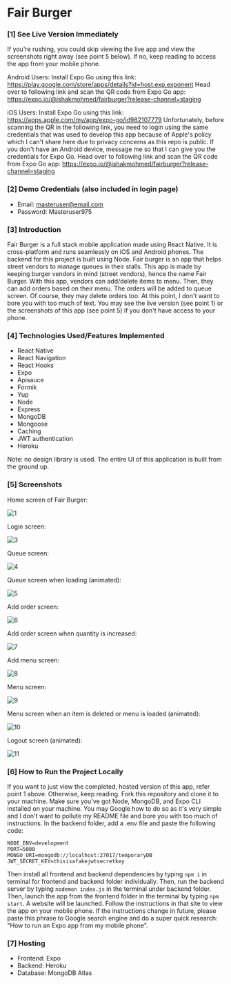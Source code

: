 # Fair Burger

### [1] See Live Version Immediately
If you're rushing, you could skip viewing the live app and view the screenshots right away (see point 5 below). If no, keep reading to access the app from your mobile phone.

Android Users:
Install Expo Go using this link: https://play.google.com/store/apps/details?id=host.exp.exponent 
Head over to following link and scan the QR code from Expo Go app: https://expo.io/@ishakmohmed/fairburger?release-channel=staging

iOS Users:
Install Expo Go using this link: https://apps.apple.com/my/app/expo-go/id982107779
Unfortunately, before scanning the QR in the following link, you need to login using the same credentials that was used to develop this app because of Apple's policy which I can't share here due to privacy concerns as this repo is public. If you don't have an Android device, message me so that I can give you the credentials for Expo Go.
Head over to following link and scan the QR code from Expo Go app: https://expo.io/@ishakmohmed/fairburger?release-channel=staging

### [2] Demo Credentials (also included in login page)
* Email: masteruser@email.com
* Password: Masteruser975

### [3] Introduction
Fair Burger is a full stack mobile application made using React Native. It is cross-platform and runs seamlessly on iOS and Android phones. The backend for this project is built using Node. Fair burger is an app that helps street vendors to manage queues in their stalls. This app is made by keeping burger vendors in mind (street vendors), hence the name Fair Burger. With this app, vendors can add/delete items to menu. Then, they can add orders based on their menu. The orders will be added to queue screen.  Of course, they may delete orders too. At this point, I don't want to bore you with too much of text. You may see the live version (see point 1) or the screenshots of this app (see point 5) if you don't have access to your phone. 

### [4] Technologies Used/Features Implemented
* React Native
* React Navigation
* React Hooks
* Expo 
* Apisauce
* Formik
* Yup
* Node
* Express
* MongoDB
* Mongoose
* Caching
* JWT authentication
* Heroku 

Note: no design library is used. The entire UI of this application is built from the ground up.

### [5] Screenshots
Home screen of Fair Burger:

![1](https://user-images.githubusercontent.com/52876913/120933155-62339180-c72b-11eb-858a-7ae61097ba74.png)

Login screen:

![3](https://user-images.githubusercontent.com/52876913/120933274-f00f7c80-c72b-11eb-86d3-5b421099c33d.png)

Queue screen:

![4](https://user-images.githubusercontent.com/52876913/120933293-06b5d380-c72c-11eb-98d7-9346e0a46bd1.png)

Queue screen when loading (animated):

![5](https://user-images.githubusercontent.com/52876913/120933332-3cf35300-c72c-11eb-8586-78ea070e9017.png)

Add order screen:

![6](https://user-images.githubusercontent.com/52876913/120933342-509eb980-c72c-11eb-8bfa-205273e65d95.png)

Add order screen when quantity is increased:

![7](https://user-images.githubusercontent.com/52876913/120933374-76c45980-c72c-11eb-8821-4c7b8cb004f6.png)

Add menu screen:

![8](https://user-images.githubusercontent.com/52876913/120933385-8479df00-c72c-11eb-838c-5627e1d19170.png)

Menu screen:

![9](https://user-images.githubusercontent.com/52876913/120933406-9bb8cc80-c72c-11eb-9e28-cc7ba494b181.png)

Menu screen when an item is deleted or menu is loaded (animated):

![10](https://user-images.githubusercontent.com/52876913/120933420-ad01d900-c72c-11eb-8695-4dbd0e20759a.png)

Logout screen (animated):

![11](https://user-images.githubusercontent.com/52876913/120933461-d7ec2d00-c72c-11eb-81a0-ab3fab806f91.png)

### [6] How to Run the Project Locally
If you want to just view the completed, hosted version of this app, refer point 1 above. Otherwise, keep reading. Fork this repository and clone it to your machine. Make sure you've got Node, MongoDB, and Expo CLI installed on your machine. You may Google how to do so as it's very simple and I don't want to pollute my README file and bore you with too much of instructions. In the backend folder, add a .env file and paste the following code:
    
    NODE_ENV=development
    PORT=5000
    MONGO_URI=mongodb://localhost:27017/temporaryDB
    JWT_SECRET_KEY=thisisafakejwtsecretkey
Then install all frontend and backend dependencies by typing ```npm i``` in terminal for frontend and backend folder individually. Then, run the backend server by typing ```nodemon index.js``` in the terminal under backend folder. Then, launch the app from the frontend folder in the terminal by typing ```npm start```. A website will be launched. Follow the instructions in that site to view the app on your mobile phone. If the instructions change in future, please paste this phrase to Google search engine and do a super quick research: "How to run an Expo app from my mobile phone".  

### [7] Hosting
* Frontend: Expo
* Backend: Heroku
* Database: MongoDB Atlas
